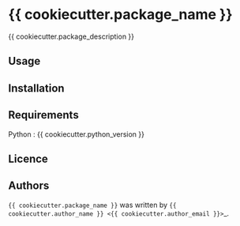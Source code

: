 {{ cookiecutter.package_name }}
===============================
{{ cookiecutter.package_description }}

Usage
-----

Installation
------------

Requirements
-------------
Python : {{ cookiecutter.python_version }}

Licence
-------

Authors
-------

`{{ cookiecutter.package_name }}` was written by `{{ cookiecutter.author_name }} <{{ cookiecutter.author_email }}>`_.
